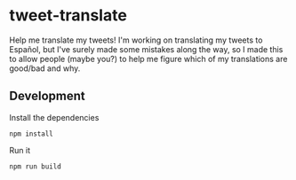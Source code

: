 # tweet-translate

Help me translate my tweets! I'm working on translating my
tweets to Español, but I've surely made some mistakes along the
way, so I made this to allow people (maybe you?) to help me figure
which of my translations are good/bad and why.

## Development

Install the dependencies

```
npm install
```

Run it

```
npm run build
```

